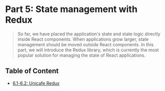 # Part 5: State management with Redux

> So far, we have placed the application's state and state logic directly inside React components. When applications grow larger, state management should be moved outside React components. In this part, we will introduce the Redux library, which is currently the most popular solution for managing the state of React applications.

## Table of Content

- [6.1-6.2: Unicafe Redux](https://github.com/KXLAA/unicafe-redux)
